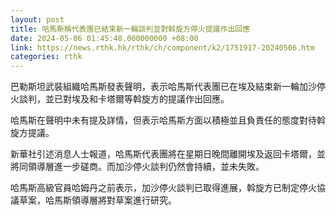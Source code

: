 ```yaml
---
layout: post
title: 哈馬斯稱代表團已結束新一輪談判並對斡旋方停火提議作出回應
date: 2024-05-06 01:45:48.000000000 +08:00
link: https://news.rthk.hk/rthk/ch/component/k2/1751917-20240506.htm
categories: rthk
---
```


巴勒斯坦武裝組織哈馬斯發表聲明，表示哈馬斯代表團已在埃及結束新一輪加沙停火談判，並已對埃及和卡塔爾等斡旋方的提議作出回應。

哈馬斯在聲明中未有提及詳情，但表示哈馬斯方面以積極並且負責任的態度對待斡旋方提議。

新華社引述消息人士報道，哈馬斯代表團將在星期日晚間離開埃及返回卡塔爾，並將同領導層進一步磋商。而加沙停火談判仍然會持續，並未失敗。

哈馬斯高級官員哈姆丹之前表示，加沙停火談判已取得進展，斡旋方已制定停火協議草案，哈馬斯領導層將對草案進行研究。
